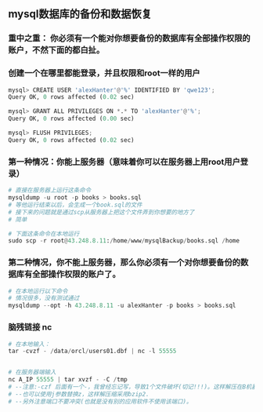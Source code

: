 ## mysql数据库的备份和数据恢复
### 重中之重： 你必须有一个能对你想要备份的数据库有全部操作权限的账户，不然下面的都白扯。
### 创建一个在哪里都能登录，并且权限和root一样的用户
```python
mysql> CREATE USER 'alexHanter'@'%' IDENTIFIED BY 'qwe123';
Query OK, 0 rows affected (0.02 sec)

mysql> GRANT ALL PRIVILEGES ON *.* TO 'alexHanter'@'%';
Query OK, 0 rows affected (0.00 sec)

mysql> FLUSH PRIVILEGES;
Query OK, 0 rows affected (0.02 sec)

```
### 第一种情况：你能上服务器（意味着你可以在服务器上用root用户登录）
```python
# 直接在服务器上运行这条命令
mysqldump -u root -p books > books.sql
# 等他运行结束以后，会生成一个book.sql的文件
# 接下来的问题就是通过scp从服务器上把这个文件弄到你想要的地方了
# 简单

# 下面这条命令在本地运行
sudo scp -r root@43.248.8.11:/home/www/mysqlBackup/books.sql /home

```

### 第二种情况，你不能上服务器，那么你必须有一个对你想要备份的数据库有全部操作权限的账户了。
```python
# 在本地运行以下命令
# 情况很多，没有测试通过
mysqldump --opt -h 43.248.8.11 -u alexHanter -p books > books.sql  
```

### 脑残链接   nc
```python
# 在本地输入：
tar -cvzf - /data/orcl/users01.dbf | nc -l 55555


# 在服务器端输入
nc A_IP 55555 | tar xvzf - -C /tmp
# --注意:-czf 后面有一个-，我曾经忘记写，导致1个文件破坏(切记!!!)。这样解压在B机器的/tmp目录。
# --也可以使用j参数替换z，这样解压缩采用bzip2.
# --另外注意端口不要冲突(也就是没有别的应用软件不使用该端口)。



```
